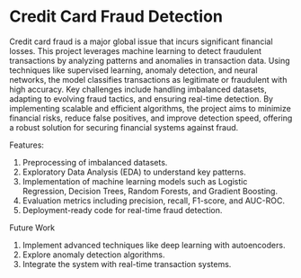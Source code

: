 # Credit Card Fraud Detection


Credit card fraud is a major global issue that incurs significant financial losses. This project leverages machine learning to detect fraudulent transactions by analyzing patterns and anomalies in transaction data. Using techniques like supervised learning, anomaly detection, and neural networks, the model classifies transactions as legitimate or fraudulent with high accuracy. Key challenges include handling imbalanced datasets, adapting to evolving fraud tactics, and ensuring real-time detection. By implementing scalable and efficient algorithms, the project aims to minimize financial risks, reduce false positives, and improve detection speed, offering a robust solution for securing financial systems against fraud.

Features:
  1) Preprocessing of imbalanced datasets.
  2) Exploratory Data Analysis (EDA) to understand key patterns.
  3) Implementation of machine learning models such as Logistic Regression, Decision Trees, Random Forests, and Gradient Boosting.
  4) Evaluation metrics including precision, recall, F1-score, and AUC-ROC.
  5) Deployment-ready code for real-time fraud detection.

Future Work
  1) Implement advanced techniques like deep learning with autoencoders.
  2) Explore anomaly detection algorithms.
  3) Integrate the system with real-time transaction systems.
